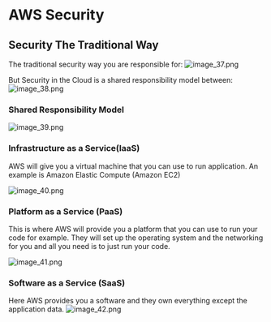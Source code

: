 # AWS Security

## Security The Traditional Way
The traditional security way you are responsible for:
![image_37.png](image_37.png)

But Security in the Cloud is a shared responsibility model between:
![image_38.png](image_38.png)


### Shared Responsibility Model

![image_39.png](image_39.png)


### Infrastructure as a Service(IaaS)

AWS will give you a virtual machine that you can use to run application. An example is Amazon Elastic Compute (Amazon EC2)

![image_40.png](image_40.png)

### Platform as a Service (PaaS)
This is where AWS will provide you a platform that you can use to run your code for example. They will set up the operating system and the networking for you and all you need is to just run your code.

![image_41.png](image_41.png)


### Software as a Service (SaaS)
Here AWS provides you a software and they  own everything except the application data.
![image_42.png](image_42.png)